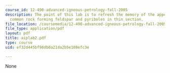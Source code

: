 ```yaml
---
course_id: 12-490-advanced-igneous-petrology-fall-2005
description: The point of this lab is to refresh the memory of the appearance of the
  common rock forming feldspar and pyriboles in thin section.
file_location: /coursemedia/12-490-advanced-igneous-petrology-fall-2005/ef32d445bf98db0a21da2b5e108efc3e_aiplab2.pdf
file_type: application/pdf
layout: pdf
title: aiplab2.pdf
type: course
uid: ef32d445bf98db0a21da2b5e108efc3e

---
```

None